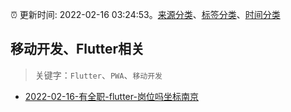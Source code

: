 :alarm_clock: 更新时间: 2022-02-16 03:24:53。[来源分类](../README.md)、[标签分类](../TAGS.md)、[时间分类](../TIMELINE.md)

## 移动开发、Flutter相关


> 关键字：`Flutter`、`PWA`、`移动开发`



- [2022-02-16-有全职-flutter-岗位吗坐标南京](https://www.v2ex.com/t/834160) 